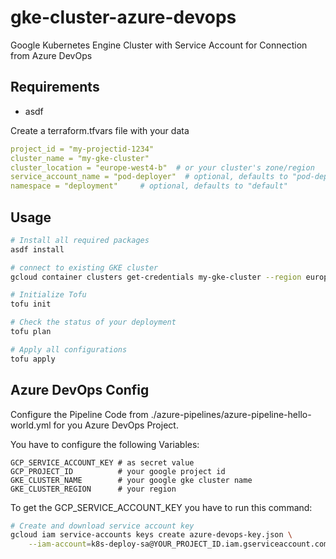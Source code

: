 # gke-cluster-azure-devops
Google Kubernetes Engine Cluster with Service Account for Connection from Azure DevOps

## Requirements

* asdf

Create a terraform.tfvars file with your data

```yaml
project_id = "my-projectid-1234"
cluster_name = "my-gke-cluster"
cluster_location = "europe-west4-b"  # or your cluster's zone/region
service_account_name = "pod-deployer"  # optional, defaults to "pod-deployer"
namespace = "deployment"     # optional, defaults to "default"
```

## Usage

```bash
# Install all required packages
asdf install

# connect to existing GKE cluster
gcloud container clusters get-credentials my-gke-cluster --region europe-west4-b --project my-projectid-1234

# Initialize Tofu
tofu init

# Check the status of your deployment
tofu plan

# Apply all configurations
tofu apply
```

## Azure DevOps Config

Configure the Pipeline Code from ./azure-pipelines/azure-pipeline-hello-world.yml for you Azure DevOps Project.

You have to configure the following Variables:

```
GCP_SERVICE_ACCOUNT_KEY # as secret value
GCP_PROJECT_ID          # your google project id
GKE_CLUSTER_NAME        # your google gke cluster name
GKE_CLUSTER_REGION      # your region
```

To get the GCP_SERVICE_ACCOUNT_KEY you have to run this command:

```bash
# Create and download service account key
gcloud iam service-accounts keys create azure-devops-key.json \
    --iam-account=k8s-deploy-sa@YOUR_PROJECT_ID.iam.gserviceaccount.com
```
